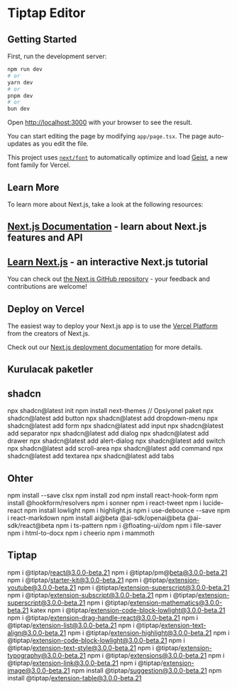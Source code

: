 # Tiptap Editor

## Getting Started

First, run the development server:

```bash
npm run dev
# or
yarn dev
# or
pnpm dev
# or
bun dev
```

Open [http://localhost:3000](http://localhost:3000) with your browser to see the result.

You can start editing the page by modifying `app/page.tsx`. The page auto-updates as you edit the file.

This project uses [`next/font`](https://nextjs.org/docs/app/building-your-application/optimizing/fonts) to automatically optimize and load [Geist](https://vercel.com/font), a new font family for Vercel.

## Learn More

To learn more about Next.js, take a look at the following resources:

## [Next.js Documentation](https://nextjs.org/docs) - learn about Next.js features and API

## [Learn Next.js](https://nextjs.org/learn) - an interactive Next.js tutorial

You can check out [the Next.js GitHub repository](https://github.com/vercel/next.js) - your feedback and contributions are welcome!

## Deploy on Vercel

The easiest way to deploy your Next.js app is to use the [Vercel Platform](https://vercel.com/new?utm_medium=default-template&filter=next.js&utm_source=create-next-app&utm_campaign=create-next-app-readme) from the creators of Next.js.

Check out our [Next.js deployment documentation](https://nextjs.org/docs/app/building-your-application/deploying) for more details.

## Kurulacak paketler

## shadcn

npx shadcn@latest init
npm install next-themes // Opsiyonel paket
npx shadcn@latest add button
npx shadcn@latest add dropdown-menu
npx shadcn@latest add form
npx shadcn@latest add input
npx shadcn@latest add separator
npx shadcn@latest add dialog
npx shadcn@latest add drawer
npx shadcn@latest add alert-dialog
npx shadcn@latest add switch
npx shadcn@latest add scroll-area
npx shadcn@latest add command
npx shadcn@latest add textarea
npx shadcn@latest add tabs

## Ohter

npm install --save clsx
npm install zod
npm install react-hook-form
npm install @hookform/resolvers
npm i sonner
npm i react-tweet
npm i lucide-react
npm install lowlight
npm i highlight.js
npm i use-debounce --save
npm i react-markdown
npm install ai@beta @ai-sdk/openai@beta @ai-sdk/react@beta
npm i ts-pattern
npm i @floating-ui/dom
npm i file-saver
npm i html-to-docx
npm i cheerio
npm i mammoth

## Tiptap

npm i @tiptap/react@3.0.0-beta.21
npm i @tiptap/pm@beta@3.0.0-beta.21
npm i @tiptap/starter-kit@3.0.0-beta.21
npm i @tiptap/extension-youtube@3.0.0-beta.21
npm i @tiptap/extension-superscript@3.0.0-beta.21
npm i @tiptap/extension-subscript@3.0.0-beta.21
npm i @tiptap/extension-superscript@3.0.0-beta.21
npm i @tiptap/extension-mathematics@3.0.0-beta.21 katex
npm i @tiptap/extension-code-block-lowlight@3.0.0-beta.21
npm i @tiptap/extension-drag-handle-react@3.0.0-beta.21
npm i @tiptap/extension-list@3.0.0-beta.21
npm i @tiptap/extension-text-align@3.0.0-beta.21
npm i @tiptap/extension-highlight@3.0.0-beta.21
npm i @tiptap/extension-code-block-lowlight@3.0.0-beta.21
npm i @tiptap/extension-text-style@3.0.0-beta.21
npm i @tiptap/extension-typography@3.0.0-beta.21
npm i @tiptap/extensions@3.0.0-beta.21
npm i @tiptap/extension-link@3.0.0-beta.21
npm i @tiptap/extension-image@3.0.0-beta.21
npm install @tiptap/suggestion@3.0.0-beta.21
npm install @tiptap/extension-table@3.0.0-beta.21
